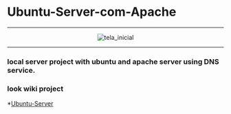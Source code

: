 # Ubuntu-Server-com-Apache
----------------------------------------------------------------------------------------------------------------------
<div align="center">
  
![tela_inicial](https://user-images.githubusercontent.com/61894277/227086480-4f2149e4-5694-44f5-8d94-747e631d79e6.png)
  
</div>

----------------------------------------------------------------------------------------------------------------------


### local server project with ubuntu and apache server using DNS service.

### look wiki project
*[Ubuntu-Server](https://github.com/BenjamimBorges/Ubuntu-Server-com-Apache/wiki)
